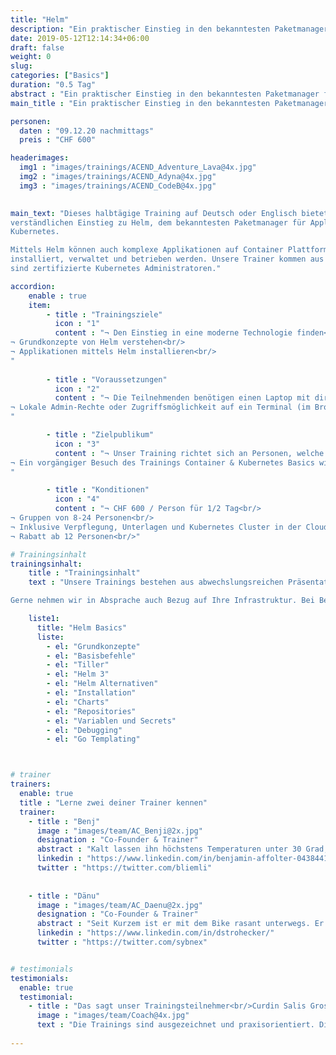 ```yaml
---
title: "Helm"
description: "Ein praktischer Einstieg in den bekanntesten Paketmanager HELM für Applikationen auf Kubernetes."
date: 2019-05-12T12:14:34+06:00
draft: false
weight: 0
slug: 
categories: ["Basics"]
duration: "0.5 Tag"
abstract : "Ein praktischer Einstieg in den bekanntesten Paketmanager für Applikationen auf Kubernetes."
main_title : "Ein praktischer Einstieg in den bekanntesten Paketmanager für Applikationen auf Kubernetes."

personen: 
  daten : "09.12.20 nachmittags"
  preis : "CHF 600"

headerimages:
  img1 : "images/trainings/ACEND_Adventure_Lava@4x.jpg"
  img2 : "images/trainings/ACEND_Adyna@4x.jpg"
  img3 : "images/trainings/ACEND_CodeB@4x.jpg"
      

main_text: "Dieses halbtägige Training auf Deutsch oder Englisch bietet einen praktischen und klar 
verständlichen Einstieg zu Helm, dem bekanntesten Paketmanager für Applikationen auf 
Kubernetes. 

Mittels Helm können auch komplexe Applikationen auf Container Plattformen definiert, 
installiert, verwaltet und betrieben werden. Unsere Trainer kommen aus der Praxis und 
sind zertifizierte Kubernetes Administratoren."

accordion:
    enable : true
    item:
        - title : "Trainingsziele"
          icon : "1"
          content : "¬ Den Einstieg in eine moderne Technologie finden<br/> 
¬ Grundkonzepte von Helm verstehen<br/> 
¬ Applikationen mittels Helm installieren<br/>
"
 
        - title : "Voraussetzungen"
          icon : "2"
          content : "¬ Die Teilnehmenden benötigen einen Laptop mit direktem Zugang zum Internet via WLAN.<br/>
¬ Lokale Admin-Rechte oder Zugriffsmöglichkeit auf ein Terminal (im Browser) sind zusätzlich nötig.
"

        - title : "Zielpublikum"
          icon : "3"
          content : "¬ Unser Training richtet sich an Personen, welche bereits Vorkenntnisse im Bereich von Container-Technologien besitzen.<br/>
¬ Ein vorgängiger Besuch des Trainings Container & Kubernetes Basics wird empfohlen.<br/>
"

        - title : "Konditionen"
          icon : "4"
          content : "¬ CHF 600 / Person für 1/2 Tag<br/>
¬ Gruppen von 8-24 Personen<br/>
¬ Inklusive Verpflegung, Unterlagen und Kubernetes Cluster in der Cloud.<br/> 
¬ Rabatt ab 12 Personen<br/>"

# Trainingsinhalt
trainingsinhalt: 
    title : "Trainingsinhalt"
    text : "Unsere Trainings bestehen aus abwechslungsreichen Präsentationen und hands-on Labs, um deren Inhalt auf spannende Art und Weise zu übermitteln.

Gerne nehmen wir in Absprache auch Bezug auf Ihre Infrastruktur. Bei Bedarf für weitere Inhalte können wir auf Ihren Wunsch hin Anpassungen vornehmen."

    liste1:
      title: "Helm Basics"
      liste:
        - el: "Grundkonzepte"
        - el: "Basisbefehle"
        - el: "Tiller"
        - el: "Helm 3"
        - el: "Helm Alternativen"
        - el: "Installation"
        - el: "Charts"
        - el: "Repositories"
        - el: "Variablen und Secrets"
        - el: "Debugging"
        - el: "Go Templating"



# trainer
trainers:
  enable: true
  title : "Lerne zwei deiner Trainer kennen"
  trainer:
    - title : "Benj"
      image : "images/team/AC_Benji@2x.jpg"
      designation : "Co-Founder & Trainer"
      abstract : "Kalt lassen ihn höchstens Temperaturen unter 30 Grad, nicht aber neue Technologien oder die Bedürfnisse von Trainings-Teilnehmenden."
      linkedin : "https://www.linkedin.com/in/benjamin-affolter-0438441b6/"
      twitter : "https://twitter.com/bliemli"
    
    
    - title : "Dänu"
      image : "images/team/AC_Daenu@2x.jpg"
      designation : "Co-Founder & Trainer"
      abstract : "Seit Kurzem ist er mit dem Bike rasant unterwegs. Er kann aber auch bremsen und führt unsere Kunden sicher durch die Trainings."
      linkedin : "https://www.linkedin.com/in/dstrohecker/"
      twitter : "https://twitter.com/sybnex"


# testimonials
testimonials:
  enable: true
  testimonial:
    - title : "Das sagt unser Trainingsteilnehmer<br/>Curdin Salis Gross, Bern"
      image : "images/team/Coach@4x.jpg"
      text : "Die Trainings sind ausgezeichnet und praxisorientiert. Die Trainer nehmen sich die Zeit um geduldig auf individuelle Anliegen einzugehen. Alles in allem absolut empfehlenswert!"
      
---
```

